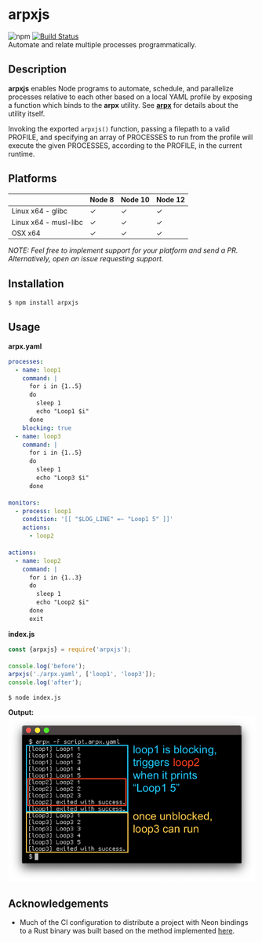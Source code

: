 # arpxjs
![npm](https://img.shields.io/npm/v/arpxjs?color=black)
[![Build Status](https://travis-ci.com/jaredgorski/arpxjs.svg?branch=master)](https://travis-ci.com/jaredgorski/arpxjs)
<br>Automate and relate multiple processes programmatically.

## Description

**arpxjs** enables Node programs to automate, schedule, and parallelize processes relative to each other based on a local YAML profile by exposing a function which binds to the **arpx** utility. See [**arpx**](https://github.com/jaredgorski/arpx) for details about the utility itself.

Invoking the exported `arpxjs()` function, passing a filepath to a valid PROFILE, and specifying an array of PROCESSES to run from the profile will execute the given PROCESSES, according to the PROFILE, in the current runtime.

## Platforms
|                       | Node 8 | Node 10 | Node 12 |
| --------------------- | ------ | ------- | ------- |
| Linux x64 - glibc     | ✓      | ✓       | ✓       |
| Linux x64 - musl-libc | ✓      | ✓       | ✓       |
| OSX x64               | ✓      | ✓       | ✓       |

_NOTE: Feel free to implement support for your platform and send a PR. Alternatively, open an issue requesting support._

## Installation
```js
$ npm install arpxjs
```

## Usage
**arpx.yaml**
```yaml
processes:
  - name: loop1
    command: |
      for i in {1..5}
      do
        sleep 1
        echo "Loop1 $i"
      done
    blocking: true
  - name: loop3
    command: |
      for i in {1..5}
      do
        sleep 1
        echo "Loop3 $i"
      done

monitors:
  - process: loop1
    condition: '[[ "$LOG_LINE" =~ "Loop1 5" ]]'
    actions:
      - loop2

actions:
  - name: loop2
    command: |
      for i in {1..3}
      do
        sleep 1
        echo "Loop2 $i"
      done
      exit
```

**index.js**
```js
const {arpxjs} = require('arpxjs');

console.log('before');
arpxjs('./arpx.yaml', ['loop1', 'loop3']);
console.log('after');
```

```shell
$ node index.js
```

**Output:**
![Example arpx blocking output](https://github.com/jaredgorski/arpx/raw/master/.media/arpx_blocking_screenshot-annotated.png)

## Acknowledgements
- Much of the CI configuration to distribute a project with Neon bindings to a Rust binary was built based on the method implemented [here](https://github.com/IronCoreLabs/recrypt-node-binding).

